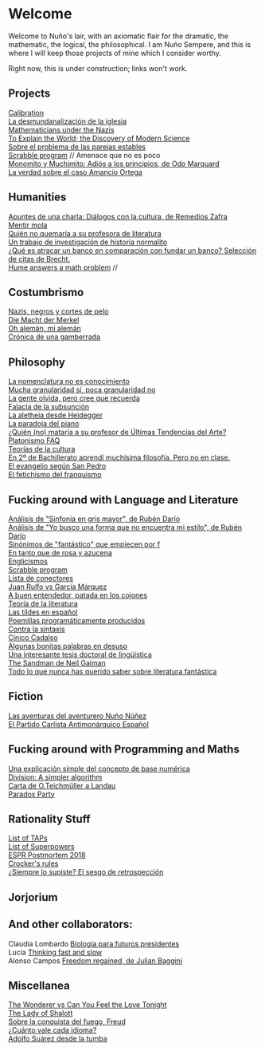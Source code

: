 # Welcome

Welcome to Nuño's lair, with an axiomatic flair for the dramatic, the mathematic, the logical, the philosophical.
I am Nuño Sempere, and this is where I will keep those projects of mine which I consider worthy. 

Right now, this is under construction; links won't work.

## Projects
[Calibration](https://nunosempere.github.io/calibration/)  
[La desmundanalización de la iglesia]()  
[Mathematicians under the Nazis]()  
[To Explain the World; the Discovery of Modern Science]()  
[Sobre el problema de las parejas estables]()  
[Scrabble program]() // Amenace que no es poco  
[Monomito y Muchimito: Adiós a los principios, de Odo Marquard]()  
[La verdad sobre el caso Amancio Ortega]()

## Humanities
[Apuntes de una charla: Diálogos con la cultura, de Remedios Zafra]()  
[Mentir mola]()  
[Quién no quemaría a su profesora de literatura]()  
[Un trabajo de investigación de historia normalito]()  
[¿Qué es atracar un banco en comparación con fundar un banco? Selección de citas de Brecht.]()  
[Hume answers a math problem]() //  

## Costumbrismo  
[Nazis, negros y cortes de pelo]()  
[Die Macht der Merkel]()  
[Oh alemán, mi alemán]()  
[Crónica de una gamberrada]()  

## Philosophy  
[La nomenclatura no es conocimiento]()  
[Mucha granularidad sí, poca granularidad no]()  
[La gente olvida, pero cree que recuerda]()  
[Falacia de la subsunción]()  
[La aletheia desde Heidegger]()  
[La paradoja del piano]()  
[¿Quién (no) mataría a su profesor de Últimas Tendencias del Arte?]()  
[Platonismo FAQ]()  
[Teorías de la cultura]()  
[En 2º de Bachillerato aprendí muchísima filosofía. Pero no en clase.]()  
[El evangelio según San Pedro]()  
[El fetichismo del franquismo]()  

## Fucking around with Language and Literature  
[Análisis de "Sinfonía en gris mayor", de Rubén Darío]()  
[Análisis de "Yo busco una forma que no encuentra mi estilo", de Rubén Darío]()  
[Sinónimos de "fantástico" que empiecen por f]()  
[En tanto que de rosa y azucena]()  
[Englicismos]()  
[Scrabble program]()  
[Lista de conectores]()  
[Juan Rulfo vs García Márquez]()  
[A buen entendedor, patada en los cojones]()  
[Teoría de la literatura]()  
[Las tildes en español]()  
[Poemillas programáticamente producidos]()  
[Contra la sintaxis]()  
[Cínico Cadalso]()  
[Algunas bonitas palabras en desuso]()  
[Una interesante tesis doctoral de lingüística]()  
[The Sandman de Neil Gaiman]()  
[Todo lo que nunca has querido saber sobre literatura fantástica]()  

## Fiction  
[Las aventuras del aventurero Nuño Núñez]()  
[El Partido Carlista Antimonárquico Español]()  

## Fucking around with Programming and Maths  
[Una explicación simple del concepto de base numérica]()  
[Division: A simpler algorithm]()  
[Carta de O.Teichmüller a Landau]()  
[Paradox Party]()  

## Rationality Stuff

[List of TAPs]()  
[List of Superpowers]()  
[ESPR Postmortem 2018]()  
[Crocker's rules]()  
[¿Siempre lo supiste? El sesgo de retrospección]()  

## Jorjorium

## And other collaborators:
Claudia Lombardo [Biología para futuros presidentes]()  
Lucía  [Thinking fast and slow]()  
Alonso Campos [Freedom regained, de Julian Baggini]()  

## Miscellanea
[The Wonderer vs Can You Feel the Love Tonight]()  
[The Lady of Shalott]()  
[Sobre la conquista del fuego, Freud]()  
[¿Cuánto vale cada idioma?]()  
[Adolfo Suárez desde la tumba]()  
